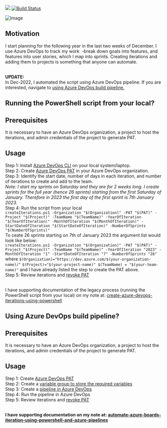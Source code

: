 [![](https://img.shields.io/badge/Add%20Iterations%20To%20Azure%20DevOps-BuildStatus-informational)](https://github.com/kunduso/add-iterations-to-azure-devops-project)
[![Build Status](https://littlecoding.visualstudio.com/Open-Project/_apis/build/status/kunduso.add-iterations-to-azure-devops-project?branchName=main)](https://littlecoding.visualstudio.com/Open-Project/_build/latest?definitionId=36&branchName=main)<br />

![Image](https://skdevops.files.wordpress.com/2021/12/60-image-1.png)
## Motivation
I start planning for the following year in the last two weeks of December. I use Azure DevOps to track my work  -break down goals into features, and features into user stories, which I map into sprints. Creating iterations and adding them to projects is something that anyone can automate.

<br />**UPDATE:**
<br />In Dec-2022, I automated the script using Azure DevOps pipeline. If you are interested, navigate to [using Azure DevOps build pipeline.](#using-azure-devops-build-pipeline)

## **Running the PowerShell script from your local?**
## Prerequisites
It is necessary to have an Azure DevOps organization, a project to host the iterations, and admin credentials of the project to generate PAT.
## Usage
Step 1: Install [Azure DevOps CLI](https://github.com/Azure/azure-devops-cli-extension) on your local system/laptop.
<br />Step 2: Create [Azure DevOps PAT](https://learn.microsoft.com/en-us/azure/devops/organizations/accounts/use-personal-access-tokens-to-authenticate?view=azure-devops&tabs=Windows#create-a-pat) in your Azure DevOps organization.
<br />Step 3: Identify the start date, number of days in each iteration, and number of iterations to create and add to the team.
<br />*Note: I start my sprints on Saturday and they are for 2 weeks long. I create sprints for the full year (hence 26 sprints) starting from the first Saturday of January. Therefore in 2023 the first day of the first sprint is 7th January 2023.*
<br />Step 4: Run the script from your local
<br />`createIterations.ps1 -Organization "$(Organization)" -PAT "$(PAT)" -Project "$(Project)" -TeamName "$(TeamName)" -YearOfIteration "$(YearOfIteration)" -MonthOfIteration "$(MonthOfIteration)" -StartDateOfIteration "$(StartDateOfIteration)" -NumberOfSprints "$(NumberOfSprints)"`
<br />To ceate 26 sprints starting on 7th of January 2023 the argument list would look like below:
<br />`createIterations.ps1 -Organization "$(Organization)" -PAT "$(PAT)" -Project "$(Project)" -TeamName "$(TeamName)" -YearOfIteration "2023" -MonthOfIteration "1" -StartDateOfIteration "7" -NumberOfSprints "26"`
<br />where `$(Organization)="https://dev.azure.com/$(your-organization-name)/"`
`$(Project)="$(your-project-name)" $(TeamName) = "$(your-team-name)"` and I have already listed the step to create the PAT above.
<br />Step 5: Review iterations and [revoke PAT](https://learn.microsoft.com/en-us/azure/devops/organizations/accounts/use-personal-access-tokens-to-authenticate?view=azure-devops&tabs=Windows#revoke-a-pat)

<br />I have supporting documentation of the legacy process (running the PowerShell script from your local) on my note at: [create-azure-devops-iterations-using-powershell](https://skundunotes.com/2021/12/26/create-azure-devops-iterations-using-powershell/)
## **Using Azure DevOps build pipeline?**
## Prerequisites
It is necessary to have an Azure DevOps organization, a project to host the iterations, and admin credentials of the project to generate PAT.
## Usage
Step 1: Create [Azure DevOps PAT](https://learn.microsoft.com/en-us/azure/devops/organizations/accounts/use-personal-access-tokens-to-authenticate?view=azure-devops&tabs=Windows#create-a-pat)
<br />Step 2: Create a [variable group to store the required variables](https://skundunotes.com/2022/03/30/manage-secure-variables-with-azure-devops-library-and-azure-pipelines/)
<br />Step 3: Create a [pipeline in Azure DevOps](https://skundunotes.com/2020/05/15/getting-started-with-azure-devops-create-a-build-pipeline-part-1-yaml-pipeline/)
<br />Step 4: Run the pipeline in Azure DevOps
<br />Step 5: Review iterations and [revoke PAT](https://learn.microsoft.com/en-us/azure/devops/organizations/accounts/use-personal-access-tokens-to-authenticate?view=azure-devops&tabs=Windows#revoke-a-pat)

<br />**I have supporting documentation on my note at: [automate-azure-boards-iteration-using-powershell-and-azure-pipelines](https://skundunotes.com/2022/12/29/automate-azure-boards-iteration-using-powershell-and-azure-pipelines/)**